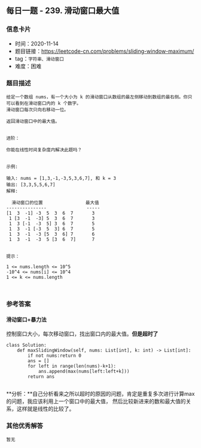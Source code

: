 ## 每日一题 - 239. 滑动窗口最大值

### 信息卡片

- 时间：2020-11-14
- 题目链接：https://leetcode-cn.com/problems/sliding-window-maximum/
- tag：`字符串、滑动窗口`
- 难度：困难


### 题目描述

```
给定一个数组 nums，有一个大小为 k 的滑动窗口从数组的最左侧移动到数组的最右侧。你只可以看到在滑动窗口内的 k 个数字。
滑动窗口每次只向右移动一位。

返回滑动窗口中的最大值。


进阶：

你能在线性时间复杂度内解决此题吗？


示例:

输入: nums = [1,3,-1,-3,5,3,6,7], 和 k = 3
输出: [3,3,5,5,6,7] 
解释: 

  滑动窗口的位置                最大值
---------------               -----
[1  3  -1] -3  5  3  6  7       3
 1 [3  -1  -3] 5  3  6  7       3
 1  3 [-1  -3  5] 3  6  7       5
 1  3  -1 [-3  5  3] 6  7       5
 1  3  -1  -3 [5  3  6] 7       6
 1  3  -1  -3  5 [3  6  7]      7
 

提示：

1 <= nums.length <= 10^5
-10^4 <= nums[i] <= 10^4
1 <= k <= nums.length
 
 
```

### 参考答案

#### 滑动窗口+暴力法

控制窗口大小，每次移动窗口，找出窗口内的最大值。**但是超时了**

```
class Solution:
    def maxSlidingWindow(self, nums: List[int], k: int) -> List[int]:
        if not nums:return 0
		ans = []
		for left in range(len(nums)-k+1):
			ans.append(max(nums[left:left+k]))
		return ans
    
```

**分析：**自己分析看来之所以超时的原因的问题，肯定是重复多次进行计算max的问题，我应该利用上一个窗口中的最大值，
然后比较新进来的数和最大值的关系，这样就是线性的比较了。




### 其他优秀解答

```
暂无
```
 